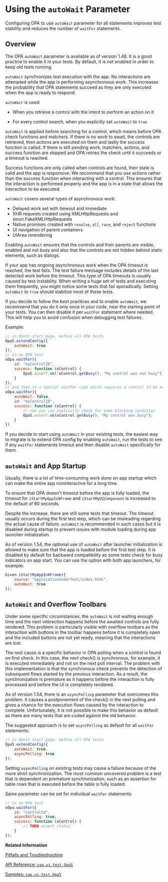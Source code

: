 <!-- loiofb487ef0f9bf41a3afdbd0cc97368873 -->

# Using the `autoWait` Parameter

Configuring OPA to use `autoWait` parameter for all statements improves test stability and reduces the number of `waitFor` statements.



<a name="loiofb487ef0f9bf41a3afdbd0cc97368873__section_vnr_vln_2cb"/>

## Overview

The OPA `autoWait` parameter is available as of version 1.48. It is a good practice to enable it in your tests. By default, it is not enabled in order to keep old tests running.

`autoWait` synchronizes test execution with the app. No interactions are attempted while the app is performing asynchronous work. This increases the probability that OPA statements succeed as they are only executed when the app is ready to respond.

`autoWait` is used:

-   When you retrieve a control with the intent to perform an action on it

-   For every control search, when you explicitly set `autoWait` to `true`


`autoWait` is applied before searching for a control, which means before OPA check functions and matchers. If there is no work to await, the controls are retrieved, then actions are executed on them and lastly the success function is called. If there is still pending work, matchers, actions, and success function are skipped and OPA retries the check until it succeeds or a timeout is reached.

Success functions are only called when controls are found, their state is valid and the app is responsive. We recommend that you use actions rather than the success function when interacting with a control. This ensures that the interaction is performed properly and the app is in a state that allows the interaction to be executed.

`autoWait` covers several types of asynchronous work:

-   Delayed work set with timeout and immediate
-   XHR requests created using XMLHttpRequests and sinon.FakeXMLHttpRequests
-   Native promises created with `resolve`, `all`, `race`, and `reject` functions
-   UI navigation of parent containers
-   UIArea rerendering

Enabling `autoWait` ensures that the controls and their parents are visible, enabled and not busy and also that the controls are not hidden behind static elements, such as dialogs.

If your app has ongoing asynchronous work when the OPA timeout is reached, the test fails. The test failure message includes details of the last detected work before the timeout. This type of OPA timeouts is usually caused by test instability. When writing a huge set of tests and executing them frequently, you might notice some tests that fail sporadically. Setting `autoWait` to `true` should stabilize most of these tests.

If you decide to follow the best practices and to enable `autoWait`, we recommend that you do it only once in your code, near the starting point of your tests. You can then disable it per `waitFor` statement where needed. This will help you to avoid confusion when debugging test failures.

Example:

```js
// in QUnit start page, before all OPA tests
Opa5.extendConfig({
    autoWait: true
});
// in an OPA test
oOpa.waitFor({
    id: "myControlID",
    success: function (oControl) {
        Opa5.assert.ok(!oControl.getBusy(), "My control was not busy");
    }
});
// and then in a special waitFor case which requires a control to be non-interactable
oOpa.waitFor({
    autoWait: false,
    id: "myControlID",
    success: function (oControl) {
        // now you can explicitly check for some blocking condition
        Opa5.assert.ok(oControl.getBusy(), "My control was busy");
    }
})
```

If you decide to start using `autoWait` in your existing tests, the easiest way to migrate is to extend OPA config by enabling `autoWait`, run the tests to see if any `waitFor` statements timeout and then disable `autoWait` specifically for them.



<a name="loiofb487ef0f9bf41a3afdbd0cc97368873__section_efn_nnn_2cb"/>

## `autoWait` and App Startup

Usually, there is a lot of time-consuming work done on app startup which can make the entire app noninteractive for a long time.

To ensure that OPA doesn't timeout before the app is fully loaded, the timeout for `iStartMyAppInAFrame` and `iStartMyUIComponent` is increased to the default of 80 seconds.

Despite the increase, there are still some tests that timeout. The timeout usually occurs during the first test step, which can be misleading regarding the actual cause of failure. `autoWait` is recommended in such cases but it is disabled during startup to prevent issues with module loading during app launcher initialization.

As of version 1.54, the optional use of `autoWait` after launcher initialization is allowed to make sure that the app is loaded before the first test step. It is disabled by default for backward compatibility as some tests check for busy indicators on app start. You can use the option with both app launchers, for example:

```js
Given.iStartMyAppInAFrame({
    source: "applicationUnderTest/index.html",
    autoWait: true
});
```



<a name="loiofb487ef0f9bf41a3afdbd0cc97368873__section_ozc_m43_1gb"/>

## `AutoWait` and Overflow Toolbars

Under some specific circumstances, the `autoWait` is not waiting enough time and the next interaction happens before the awaited controls are fully rendered. This problem is particularly visible with overflow toolbars as the interaction with buttons in the toolbar happens before it is completely open and the included buttons are not yet ready, meaning that the interactions are lost.

The root cause is a specific behavior in OPA polling when a control is found on first check. In this case, the next check\(\) is synchronous, for example, it is executed immediately and not on the next poll interval. The problem with this implementation is that the synchronous check prevents the detection of subsequent flows started by the previous interaction. As a result, the synchronization is premature as it happens before the interaction is fully processed and before the UI is completely rendered.

As of version 1.54, there is an `asyncPolling` parameter that overcomes this problem. It causes a postponement of the check\(\) in the next polling and gives a chance for the execution flows caused by the interaction to complete. Unfortunately, it is not possible to make this behavior as default as there are many tests that are coded against the old behavior.

The suggested approach is to set `asyncPolling` as default for all `waitFor` statements:

```js
// in QUnit start page, before all OPA tests
Opa5.extendConfig({
    autoWait: true,
    asyncPolling: true
});
```

Setting `asyncPolling` on existing tests may cause a failure because of the more strict synchronization. The most common uncovered problem is a test that is dependent on premature synchronization, such as an assertion for table rows that is executed before the table is fully loaded.

Same parameter can be set for individual `waitFor` statements:

```js
// in an OPA test
oOpa.waitFor({
    id: "controlId",
    asyncPolling: true,
    success: function (oControl) {
        // TODO assert status
    }
});
```

**Related Information**  


[Pitfalls and Troubleshooting](pitfalls-and-troubleshooting-698f8c0.md "Tips and tricks if OPA isn't behaving or reacting the way you expect it to.")

[API Reference: `sap.ui.test.Opa5`](https://ui5.sap.com/#/api/sap.ui.test.Opa5)

[Samples: `sap.ui.test.Opa5`](https://ui5.sap.com/#/entity/sap.ui.test.Opa5)

